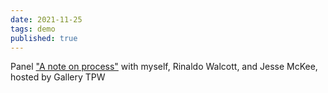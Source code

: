 ```yaml
---
date: 2021-11-25
tags: demo
published: true
---
```


Panel ["A note on process"](https://www.gallerytpw.ca/a-note-on-process) with myself, Rinaldo Walcott, and Jesse McKee, hosted by Gallery TPW
